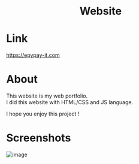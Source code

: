 <h1 align="center">
  <br>
  Website
  <br>
</h1>

# Link 

https://epypay-it.com

# About

This website is my web portfolio.<br> 
I did this website with HTML/CSS and JS language.

I hope you enjoy this project !

# Screenshots
![image](https://github.com/EpYpaY/WebSite_code/assets/122013216/48c9079e-8c96-4369-9f5a-5ba3d12dfe70)
